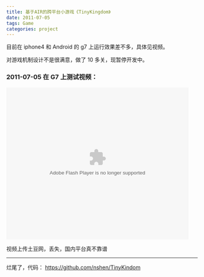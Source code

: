 ```yaml
---
title: 基于AIR的跨平台小游戏《TinyKingdom》
date: 2011-07-05
tags: Game
categories: project
---
```


目前在 iphone4 和 Android 的 g7 上运行效果差不多，具体见视频。

对游戏机制设计不是很满意，做了 10 多关，现暂停开发中。

### 2011-07-05 在 G7 上测试视频：

<embed src="http://www.tudou.com/v/WYv-ljAL1xs/&rpid=9086081/v.swf" type="application/x-shockwave-flash" allowscriptaccess="always" allowfullscreen="true" wmode="opaque" width="480" height="400"></embed>

视频上传土豆网，丢失，国内平台真不靠谱

---

烂尾了，代码： https://github.com/nshen/TinyKindom

